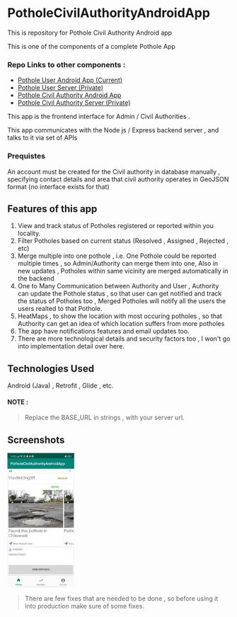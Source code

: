 # PotholeCivilAuthorityAndroidApp
This is repository for Pothole Civil Authority Android app

This is one of the components of a complete Pothole App 



### Repo Links to other components : 

- [Pothole User Android App (Current)](https://github.com/TharunRajeev/socialcopapp)
- [Pothole User Server (Private)](https://github.com/TharunRajeev/socialcopserver)
- [Pothole Civil Authority Android App](https://github.com/TharunRajeev/SocialCop-CivilAuthoritiesApp)
- [Pothole Civil Authority Server (Private)](https://github.com/TharunRajeev/SocialCop-CivilAuthoritiesAppServer)


This app is the frontend interface for Admin / Civil Authorities .

This app communicates with the Node js / Express backend server , and talks to it via set of APIs 

### Prequistes 

An account must be created for the Civil authority in database manually , specifying contact details and area that civil authority operates in GeoJSON format (no interface exists for that)

## Features of this app
1) View and track status of Potholes registered or reported within you locality.
2) Filter Potholes based on current status  (Resolved , Assigned  , Rejected , etc)
3) Merge multiple into one pothole , i.e. One Pothole could be reported multiple times , so Admin/Authority can merge them into one, Also in new updates , Potholes within same vicinity are merged automatically in the backend
4) One to Many Communication between Authority and User , Authority can update the Pothole status , so that user can get notified and track the status of Potholes too , Merged Potholes will notify all the users the users realted to that Pothole.
5) HeatMaps , to show the location with most occuring potholes , so that Authority can get an idea of which location suffers from more potholes
6) The app have notifications features and email updates too.
7) There are more technological details and security factors too , I won't go into implementation detail over here.

## Technologies Used

Android (Java) , Retrofit , Glide , etc.


#### NOTE :
> Replace the BASE_URL in strings , with your server url.

## Screenshots
<img src="https://github.com/TharunRajeev/SocialCop-CivilAuthoritiesApp/blob/master/Screenshot3.png" width="30%" height="auto" alt="Screenshot of App"/>

> There are few fixes that are needed to be done , so before using it into production make sure of some fixes.
